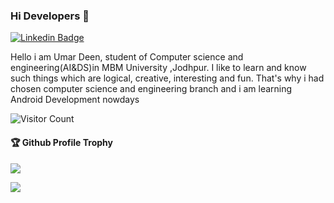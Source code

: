 ### Hi Developers 👋

[![Linkedin Badge](https://img.shields.io/badge/-umardeen-blue?style=flat-square&logo=Linkedin&logoColor=white&link=https://www.linkedin.com/in/umar-deen-368755254/)](https://www.linkedin.com/in/umar-deen-368755254/)


Hello i am Umar Deen, student of Computer science and engineering(AI&DS)in MBM University ,Jodhpur.
I like to learn and know such things which are logical, creative, interesting and fun. That's why i had chosen computer science and engineering branch and i am learning Android Development nowdays 


![Visitor Count](https://profile-counter.glitch.me/umardeen1/count.svg)

<div>
  <h4>🏆 Github Profile Trophy</h4>
  <a href="https://github.com/ryo-ma/github-profile-trophy">
    <img src="https://github-profile-trophy.vercel.app/?username=umardeen&column=7"/>
  </a>
</div>


![](https://activity-graph.herokuapp.com/graph?username=umardeen1&theme=react-dark&area=true)
<!--
*umardeen/developerManoj47* is a ✨ special ✨ repository because its README.md (this file) appears on your GitHub profile.

Here are some ideas to get you started:

- 🔭 I’m currently working on ...
- 🌱 I’m currently learning ...
- 👯 I’m looking to collaborate on ...
- 🤔 I’m looking for help with ...
- 💬 Ask me about ...
- 📫 How to reach me: ...
- 😄 Pronouns: ...
- ⚡ Fun fact: .....


Languages and Tools: 

 <img alt="Bootstrap" src="https://img.shields.io/badge/bootstrap-%23563D7C.svg?style=flat-square&logo=bootstrap&logoColor=white"/> <img alt="HTML5" src="https://img.shields.io/badge/html5-%23E34F26.svg?style=flat-square&logo=html5&logoColor=white"/> <img alt="CSS3" src="https://img.shields.io/badge/css3-%231572B6.svg?style=flat-square&logo=css3&logoColor=white"/> <img alt="NodeJS" src="https://img.shields.io/badge/node.js-%2343853D.svg?style=flat-square&logo=node-dot-js&logoColor=white"/> <img alt="React" src="https://img.shields.io/badge/react-%2320232a.svg?style=flat-square&logo=react&logoColor=%2361DAFB"/> <img alt="MongoDB" src ="https://img.shields.io/badge/MongoDB-%234ea94b.svg?style=flat-square&logo=mongodb&logoColor=white"/>


-->
